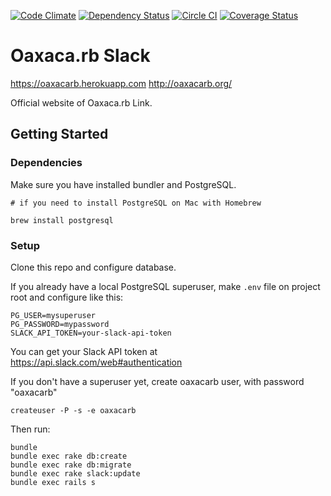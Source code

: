 [![Code Climate](https://codeclimate.com/github/railslink/railslink/badges/gpa.svg)](https://codeclimate.com/github/railslink/railslink)
[![Dependency Status](https://gemnasium.com/railslink/railslink.svg)](https://gemnasium.com/railslink/railslink)
[![Circle CI](https://circleci.com/gh/railslink/railslink.svg?style=shield)](https://circleci.com/gh/railslink/railslink)
[![Coverage Status](https://coveralls.io/repos/railslink/railslink/badge.svg?branch=coverage&service=github)](https://coveralls.io/github/railslink/railslink?branch=coverage)

# Oaxaca.rb Slack 

https://oaxacarb.herokuapp.com
http://oaxacarb.org/

Official website of Oaxaca.rb Link.


## Getting Started
 
### Dependencies
Make sure you have installed bundler and PostgreSQL.

```
# if you need to install PostgreSQL on Mac with Homebrew

brew install postgresql
```

### Setup

Clone this repo and configure database.

If you already have a local PostgreSQL superuser, make `.env` file on project root and configure like this:

```
PG_USER=mysuperuser
PG_PASSWORD=mypassword
SLACK_API_TOKEN=your-slack-api-token
```

You can get your Slack API token at https://api.slack.com/web#authentication

If you don't have a superuser yet, create oaxacarb user, with password "oaxacarb"

```
createuser -P -s -e oaxacarb
```

Then run:

```
bundle
bundle exec rake db:create
bundle exec rake db:migrate
bundle exec rake slack:update
bundle exec rails s
````
